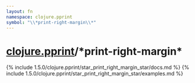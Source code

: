 ```yaml
---
layout: fn
namespace: clojure.pprint
symbol: "\\*print-right-margin\\*"
---
```


# [clojure.pprint](../)/\*print-right-margin\*

{% include 1.5.0/clojure.pprint/star_print_right_margin_star/docs.md %}
{% include 1.5.0/clojure.pprint/star_print_right_margin_star/examples.md %}

